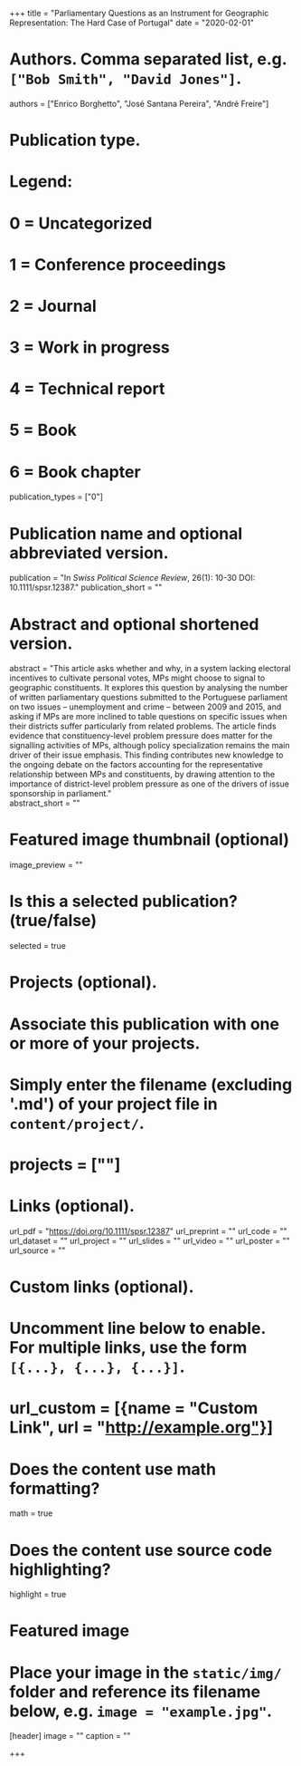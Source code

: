 +++
title = "Parliamentary Questions as an Instrument for Geographic Representation: The Hard Case of Portugal"
date = "2020-02-01"

# Authors. Comma separated list, e.g. `["Bob Smith", "David Jones"]`.
authors = ["Enrico Borghetto", "José Santana Pereira", "André Freire"]

# Publication type.
# Legend:
# 0 = Uncategorized
# 1 = Conference proceedings
# 2 = Journal
# 3 = Work in progress
# 4 = Technical report
# 5 = Book
# 6 = Book chapter
publication_types = ["0"] 

# Publication name and optional abbreviated version.
publication = "In *Swiss Political Science Review*, 26(1): 10-30 DOI: 10.1111/spsr.12387."
publication_short = ""

# Abstract and optional shortened version.
abstract = "This article asks whether and why, in a system lacking electoral incentives to cultivate personal votes, MPs might choose to signal to geographic constituents. It explores this question by analysing the number of written parliamentary questions submitted to the Portuguese parliament on two issues – unemployment and crime – between 2009 and 2015, and asking if MPs are more inclined to table questions on specific issues when their districts suffer particularly from related problems. The article finds evidence that constituency-level problem pressure does matter for the signalling activities of MPs, although policy specialization remains the main driver of their issue emphasis. This finding contributes new knowledge to the ongoing debate on the factors accounting for the representative relationship between MPs and constituents, by drawing attention to the importance of district-level problem pressure as one of the drivers of issue sponsorship in parliament."   
abstract_short = ""

# Featured image thumbnail (optional)
image_preview = ""

# Is this a selected publication? (true/false)
selected = true

# Projects (optional).
#   Associate this publication with one or more of your projects.
#   Simply enter the filename (excluding '.md') of your project file in `content/project/`.
# projects = [""]

# Links (optional).
url_pdf = "https://doi.org/10.1111/spsr.12387"
url_preprint = ""
url_code = ""
url_dataset = ""
url_project = ""
url_slides = ""
url_video = ""
url_poster = ""
url_source = ""

# Custom links (optional).
#   Uncomment line below to enable. For multiple links, use the form `[{...}, {...}, {...}]`.
# url_custom = [{name = "Custom Link", url = "http://example.org"}]

# Does the content use math formatting?
math = true

# Does the content use source code highlighting?
highlight = true

# Featured image
# Place your image in the `static/img/` folder and reference its filename below, e.g. `image = "example.jpg"`.
[header]
image = ""
caption = ""

+++